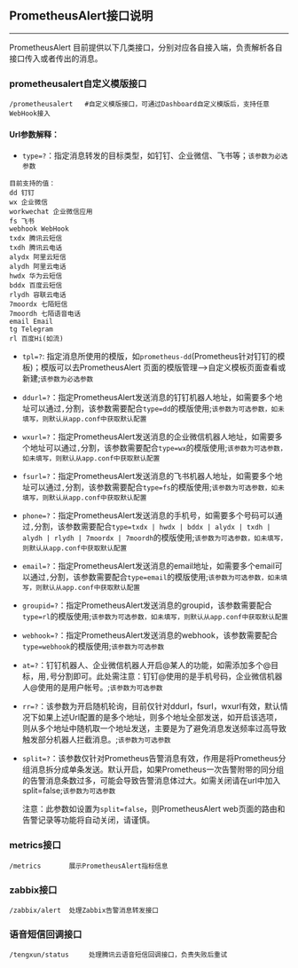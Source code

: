 ## PrometheusAlert接口说明

--------------------------------------

PrometheusAlert 目前提供以下几类接口，分别对应各自接入端，负责解析各自接口传入或者传出的消息。

### prometheusalert自定义模版接口

```
/prometheusalert   #自定义模版接口，可通过Dashboard自定义模版后，支持任意WebHook接入
```

#### Url参数解释：

- `type=?`：指定消息转发的目标类型，如钉钉、企业微信、飞书等；`该参数为必选参数`

```
目前支持的值：
dd 钉钉
wx 企业微信
workwechat 企业微信应用
fs 飞书
webhook WebHook
txdx 腾讯云短信
txdh 腾讯云电话
alydx 阿里云短信
alydh 阿里云电话
hwdx 华为云短信
bddx 百度云短信
rlydh 容联云电话
7moordx 七陌短信
7moordh 七陌语音电话
email Email
tg Telegram
rl 百度Hi(如流)
```

- `tpl=?`: 指定消息所使用的模版，如`prometheus-dd`(Prometheus针对钉钉的模板)；模版可以去PrometheusAlert 页面的模版管理-->自定义模板页面查看或新建;`该参数为必选参数`

- `ddurl=?`：指定PrometheusAlert发送消息的钉钉机器人地址，如需要多个地址可以通过`,`分割，该参数需要配合`type=dd`的模版使用;`该参数为可选参数，如未填写，则默认从app.conf中获取默认配置`

- `wxurl=?`：指定PrometheusAlert发送消息的企业微信机器人地址，如需要多个地址可以通过`,`分割，该参数需要配合`type=wx`的模版使用;`该参数为可选参数，如未填写，则默认从app.conf中获取默认配置`

- `fsurl=?`：指定PrometheusAlert发送消息的飞书机器人地址，如需要多个地址可以通过`,`分割，该参数需要配合`type=fs`的模版使用;`该参数为可选参数，如未填写，则默认从app.conf中获取默认配置`

- `phone=?`：指定PrometheusAlert发送消息的手机号，如需要多个号码可以通过`,`分割，该参数需要配合`type=txdx | hwdx | bddx | alydx | txdh | alydh | rlydh | 7moordx | 7moordh`的模版使用;`该参数为可选参数，如未填写，则默认从app.conf中获取默认配置`

- `email=?`：指定PrometheusAlert发送消息的email地址，如需要多个email可以通过`,`分割，该参数需要配合`type=email`的模版使用;`该参数为可选参数，如未填写，则默认从app.conf中获取默认配置`

- `groupid=?`：指定PrometheusAlert发送消息的groupid，该参数需要配合`type=rl`的模版使用;`该参数为可选参数，如未填写，则默认从app.conf中获取默认配置`

- `webhook=?`：指定PrometheusAlert发送消息的webhook，该参数需要配合`type=webhook`的模版使用;`该参数为可选参数`

- `at=?`：钉钉机器人、企业微信机器人开启@某人的功能，如需添加多个@目标，用`,`号分割即可。此处需注意：钉钉@使用的是手机号码，企业微信机器人@使用的是用户帐号。;`该参数为可选参数`

- `rr=?`：该参数为开启随机轮询，目前仅针对ddurl，fsurl，wxurl有效，默认情况下如果上述Url配置的是多个地址，则多个地址全部发送，如开启该选项，则从多个地址中随机取一个地址发送，主要是为了避免消息发送频率过高导致触发部分机器人拦截消息。;`该参数为可选参数`

- `split=?`：该参数仅针对Prometheus告警消息有效，作用是将Prometheus分组消息拆分成单条发送。默认开启，如果Prometheus一次告警附带的同分组的告警消息条数过多，可能会导致告警消息体过大。如需关闭请在url中加入split=false;`该参数为可选参数`

    注意：此参数如设置为`split=false`，则PrometheusAlert web页面的路由和告警记录等功能将自动关闭，请谨慎。


### metrics接口

```
/metrics       展示PrometheusAlert指标信息
```

### zabbix接口

```
/zabbix/alert  处理Zabbix告警消息转发接口
```

### 语音短信回调接口

```
/tengxun/status     处理腾讯云语音短信回调接口，负责失败后重试
```
